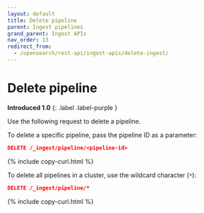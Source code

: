 ```yaml
---
layout: default
title: Delete pipeline
parent: Ingest pipelines
grand_parent: Ingest APIs
nav_order: 13
redirect_from:
  - /opensearch/rest-api/ingest-apis/delete-ingest/
---
```


# Delete pipeline
**Introduced 1.0**
{: .label .label-purple }

Use the following request to delete a pipeline. 

To delete a specific pipeline, pass the pipeline ID as a parameter:

```json
DELETE /_ingest/pipeline/<pipeline-id>
```
{% include copy-curl.html %}

To delete all pipelines in a cluster, use the wildcard character (`*`):

```json
DELETE /_ingest/pipeline/*
```
{% include copy-curl.html %}
